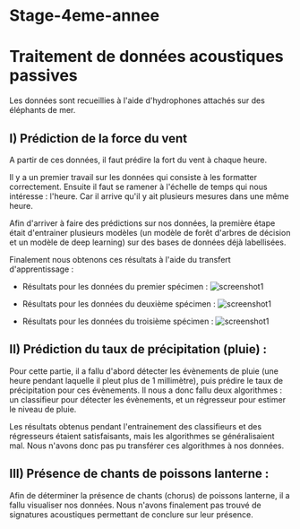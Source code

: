 # Stage-4eme-annee

# Traitement de données acoustiques passives

Les données sont recueillies à l'aide d'hydrophones attachés sur des éléphants de mer.

## I) Prédiction de la force du vent

A partir de ces données, il faut prédire la fort du vent à chaque heure.

Il y a un premier travail sur les données qui consiste à les formatter correctement. Ensuite il faut se ramener à l'échelle de temps qui nous intéresse : l'heure. Car il arrive qu'il y ait plusieurs mesures dans une même heure.

Afin d'arriver à faire des prédictions sur nos données, la première étape était d'entrainer plusieurs modèles (un modèle de forêt d'arbres de décision et un modèle de deep learning) sur des bases de données déjà labellisées.

Finalement nous obtenons ces résultats à l'aide du transfert d'apprentissage :

- Résultats pour les données du premier spécimen :
![screenshot1](https://github.com/Bessouat40/Stage-4eme-annee/blob/main/Capture1.PNG?raw=true)

- Résultats pour les données du deuxième spécimen :
![screenshot1](https://github.com/Bessouat40/Stage-4eme-annee/blob/main/Capture2.PNG?raw=true)

- Résultats pour les données du troisième spécimen :
![screenshot1](https://github.com/Bessouat40/Stage-4eme-annee/blob/main/Capture3.PNG?raw=true)

## II) Prédiction du taux de précipitation (pluie) :

Pour cette partie, il a fallu d'abord détecter les évènements de pluie (une heure pendant laquelle il pleut plus de 1 millimètre), puis prédire le taux de précipitation pour ces évènements.
Il nous a donc fallu deux algorithmes : un classifieur pour détecter les évènements, et un régresseur pour estimer le niveau de pluie.

Les résultats obtenus pendant l'entrainement des classifieurs et des régresseurs étaient satisfaisants, mais les algorithmes se généralisaient mal. Nous n'avons donc pas pu transférer ces algorithmes à nos données.

## III) Présence de chants de poissons lanterne :

Afin de déterminer la présence de chants (chorus) de poissons lanterne, il a fallu visualiser nos données.
Nous n'avons finalement pas trouvé de signatures acoustiques permettant de conclure sur leur présence.
